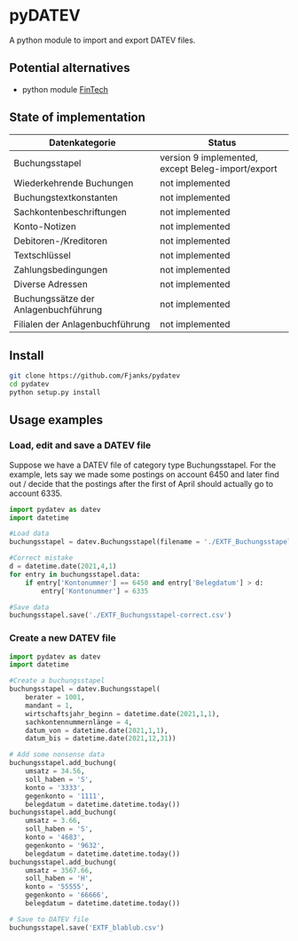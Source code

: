 # pyDATEV

A python module to import and export DATEV files.


## Potential alternatives 

* python module [FinTech](https://www.joonis.de/de/fintech/doc/)

## State of implementation


| Datenkategorie                        | Status                   |
|---------------------------------------|--------------------------|
| Buchungsstapel                        | version 9 implemented, except Beleg-import/export  |
| Wiederkehrende Buchungen              | not implemented          |
| Buchungstextkonstanten                | not implemented          |
| Sachkontenbeschriftungen              | not implemented          |
| Konto-Notizen                         | not implemented          |
| Debitoren-/Kreditoren                 | not implemented          |
| Textschlüssel                         | not implemented          |
| Zahlungsbedingungen                   | not implemented          |
| Diverse Adressen                      | not implemented          |
| Buchungssätze der Anlagenbuchführung  | not implemented          |
| Filialen der Anlagenbuchführung       | not implemented          |

## Install

```bash
git clone https://github.com/Fjanks/pydatev
cd pydatev
python setup.py install
```

## Usage examples

### Load, edit and save a DATEV file

Suppose we have a DATEV file of category type Buchungsstapel. For the example, lets say we made some postings on account 6450 and later find out / decide that the postings after the first of April should actually go to account 6335. 
```python
import pydatev as datev
import datetime

#Load data
buchungsstapel = datev.Buchungsstapel(filename = './EXTF_Buchungsstapel-incorrect.csv')

#Correct mistake
d = datetime.date(2021,4,1)
for entry in buchungsstapel.data:
    if entry['Kontonummer'] == 6450 and entry['Belegdatum'] > d:
        entry['Kontonummer'] = 6335

#Save data
buchungsstapel.save('./EXTF_Buchungsstapel-correct.csv')
```

### Create a new DATEV file

```python
import pydatev as datev
import datetime

#Create a buchungsstapel
buchungsstapel = datev.Buchungsstapel(
    berater = 1001,
    mandant = 1,
    wirtschaftsjahr_beginn = datetime.date(2021,1,1),
    sachkontennummernlänge = 4,
    datum_von = datetime.date(2021,1,1),
    datum_bis = datetime.date(2021,12,31))

# Add some nonsense data
buchungsstapel.add_buchung(
    umsatz = 34.56,
    soll_haben = 'S',
    konto = '3333',
    gegenkonto = '1111',
    belegdatum = datetime.datetime.today())
buchungsstapel.add_buchung(
    umsatz = 3.66,
    soll_haben = 'S',
    konto = '4683',
    gegenkonto = '9632',
    belegdatum = datetime.datetime.today())
buchungsstapel.add_buchung(
    umsatz = 3567.66,
    soll_haben = 'H',
    konto = '55555',
    gegenkonto = '66666',
    belegdatum = datetime.datetime.today())

# Save to DATEV file
buchungsstapel.save('EXTF_blablub.csv')
```
